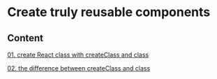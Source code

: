 # Create truly reusable components

## Content

[01. create React class with createClass and class]()

[02. the difference between createClass and class]()